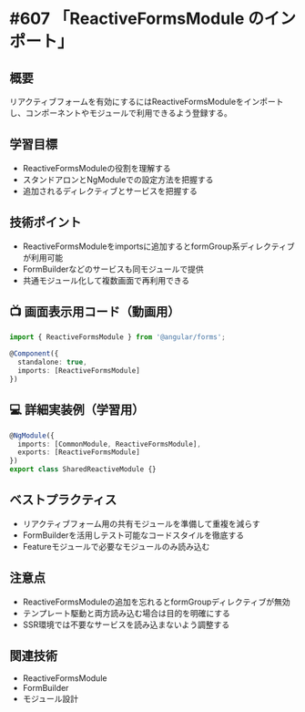 # #607 「ReactiveFormsModule のインポート」

## 概要
リアクティブフォームを有効にするにはReactiveFormsModuleをインポートし、コンポーネントやモジュールで利用できるよう登録する。

## 学習目標
- ReactiveFormsModuleの役割を理解する
- スタンドアロンとNgModuleでの設定方法を把握する
- 追加されるディレクティブとサービスを把握する

## 技術ポイント
- ReactiveFormsModuleをimportsに追加するとformGroup系ディレクティブが利用可能
- FormBuilderなどのサービスも同モジュールで提供
- 共通モジュール化して複数画面で再利用できる

## 📺 画面表示用コード（動画用）
```typescript
import { ReactiveFormsModule } from '@angular/forms';
```

```typescript
@Component({
  standalone: true,
  imports: [ReactiveFormsModule]
})
```

## 💻 詳細実装例（学習用）
```typescript
@NgModule({
  imports: [CommonModule, ReactiveFormsModule],
  exports: [ReactiveFormsModule]
})
export class SharedReactiveModule {}
```

## ベストプラクティス
- リアクティブフォーム用の共有モジュールを準備して重複を減らす
- FormBuilderを活用しテスト可能なコードスタイルを徹底する
- Featureモジュールで必要なモジュールのみ読み込む

## 注意点
- ReactiveFormsModuleの追加を忘れるとformGroupディレクティブが無効
- テンプレート駆動と両方読み込む場合は目的を明確にする
- SSR環境では不要なサービスを読み込まないよう調整する

## 関連技術
- ReactiveFormsModule
- FormBuilder
- モジュール設計
